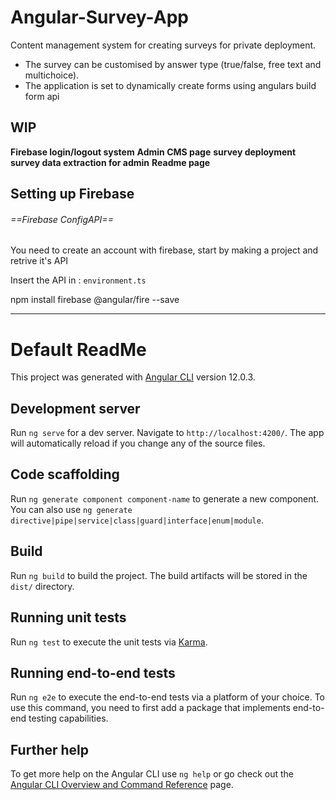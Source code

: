 
# Angular-Survey-App

Content management system for creating surveys for private deployment. 

* The survey can be customised by answer type (true/false, free text and multichoice). 
* The application is set to dynamically create forms using angulars build form api 


## WIP 
**Firebase login/logout system**
**Admin CMS page**
**survey deployment**
**survey data extraction for admin**
**Readme page**

## Setting up Firebase 


###### ==Firebase ConfigAPI==

You need to create an account with firebase, start by making a project and retrive it's API

Insert the API in : ```environment.ts```

npm install firebase @angular/fire --save




*********************************************************************************************************
# Default ReadMe

This project was generated with [Angular CLI](https://github.com/angular/angular-cli) version 12.0.3.

## Development server

Run `ng serve` for a dev server. Navigate to `http://localhost:4200/`. The app will automatically reload if you change any of the source files.

## Code scaffolding

Run `ng generate component component-name` to generate a new component. You can also use `ng generate directive|pipe|service|class|guard|interface|enum|module`.

## Build

Run `ng build` to build the project. The build artifacts will be stored in the `dist/` directory.

## Running unit tests

Run `ng test` to execute the unit tests via [Karma](https://karma-runner.github.io).

## Running end-to-end tests

Run `ng e2e` to execute the end-to-end tests via a platform of your choice. To use this command, you need to first add a package that implements end-to-end testing capabilities.

## Further help

To get more help on the Angular CLI use `ng help` or go check out the [Angular CLI Overview and Command Reference](https://angular.io/cli) page.
